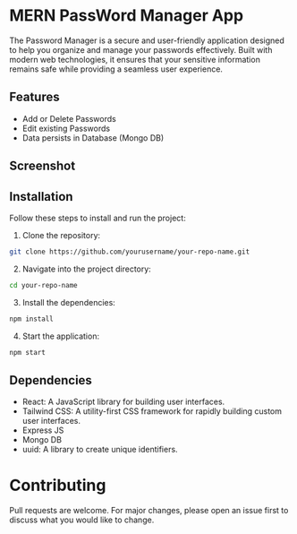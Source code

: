 # MERN PassWord Manager App

The Password Manager is a secure and user-friendly application designed to help you organize and manage your passwords effectively. Built with modern web technologies, it ensures that your sensitive information remains safe while providing a seamless user experience.

## Features

- Add or Delete Passwords
- Edit existing Passwords
- Data persists in Database (Mongo DB)

## Screenshot

## Installation

Follow these steps to install and run the project:

1. Clone the repository:

```bash
git clone https://github.com/yourusername/your-repo-name.git

```
2. Navigate into the project directory:

```bash 
cd your-repo-name

```

3. Install the dependencies: 

```bash 
npm install
```
4. Start the application: 

```bash 
npm start
``` 

## Dependencies

- React: A JavaScript library for building user interfaces.
- Tailwind CSS: A utility-first CSS framework for rapidly building custom user interfaces.
- Express JS
- Mongo DB
- uuid: A library to create unique identifiers.

# Contributing

Pull requests are welcome. For major changes, please open an issue first to discuss what you would like to change.
